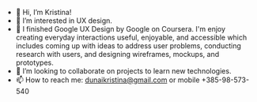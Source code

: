 - 👋 Hi, I’m Kristina!
- 👀 I’m interested in UX design.
- 🌱 I finished Google UX Design by Google on Coursera. I'm enjoy creating everyday interactions useful, enjoyable, and accessible which includes coming up with ideas to address user problems, conducting research with users, and designing wireframes, mockups, and prototypes.
- 💞️ I’m looking to collaborate on projects to learn new technologies. 
- 📫 How to reach me: dunaikristina@gmail.com or mobile +385-98-573-540

<!---
K-duna/K-duna is a ✨ UX DESIGNER ✨ repository because its `README.md` (this file) appears on your GitHub profile.
You can click the Preview link to take a look at your changes.
--->
